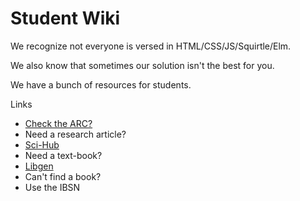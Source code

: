 # Student Wiki

We recognize not everyone is versed in HTML/CSS/JS/Squirtle/Elm.

We also know that sometimes our solution isn't the best for you.

We have a bunch of resources for students.


Links
- [Check the ARC?](https://www.iit.edu/arc)
- Need a research article? 
- [Sci-Hub](https://sci-hubtw.hkvisa.net/)
- Need a text-book?
- [Libgen](https://libgen.rs/)
- Can't find a book?
- Use the IBSN